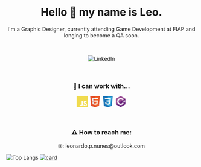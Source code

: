 <div align="center">
 <h1>Hello 👋 my name is Leo.</h1> 
 I'm a Graphic Designer, currently attending Game Development at FIAP and longing to become a QA soon.
 
 &nbsp;&nbsp;&nbsp;
 
  <img alt="LinkedIn" src="https://camo.githubusercontent.com/0c59c81be6c6e981fbad69ea742692368b3fdc1018090a34cb7764dfea5a1a91/68747470733a2f2f696d672e736869656c64732e696f2f62616467652f6c696e6b6564696e2d2532333030373742352e7376673f7374796c653d666f722d7468652d6261646765266c6f676f3d6c696e6b6564696e266c6f676f436f6c6f723d7768697465"/>

&nbsp;&nbsp;&nbsp;

 <h3>🤔 I can work with...</h3>
 <img src="https://raw.githubusercontent.com/devicons/devicon/master/icons/javascript/javascript-plain.svg" alt="JavaScript" width="30" height="30" margin="30"/>
 <img src="https://raw.githubusercontent.com/devicons/devicon/master/icons/html5/html5-original.svg" alt="HTML" width="30" height="30" margin="30"/>
 <img src="https://raw.githubusercontent.com/devicons/devicon/master/icons/css3/css3-original.svg" alt="CSS" width="30" height="30" margin="30"/>
 <img src="https://raw.githubusercontent.com/devicons/devicon/ca28c779441053191ff11710fe24a9e6c23690d6/icons/csharp/csharp-original.svg" alt="CSharp" width="30" height="30" margin="30"/>

&nbsp;&nbsp;&nbsp;

 <div>
  <h3>⚠ How to reach me:</h3>
   <p>✉: leonardo.p.nunes@outlook.com</p>
 </div>
</div>

<!--
**leopnunes/leopnunes** is a ✨ _special_ ✨ repository because its `README.md` (this file) appears on your GitHub profile.

Here are some ideas to get you started:

- 🔭 I’m currently working on ...
- 🌱 I’m currently learning ...
- 👯 I’m looking to collaborate on ...
- 🤔 I’m looking for help with ...
- 💬 Ask me about ...
- 📫 How to reach me: ...
- 😄 Pronouns: ...
- ⚡ Fun fact: ...
-->

 ![Top Langs](https://github-readme-stats.vercel.app/api/top-langs/?username=leopnunes&theme=tokyonight)
 [![card](https://github-readme-stats.vercel.app/api?username=iuricode&theme=tokyonight&show_icons=true)](https://github.com/anuraghazra/github-readme-stats)
